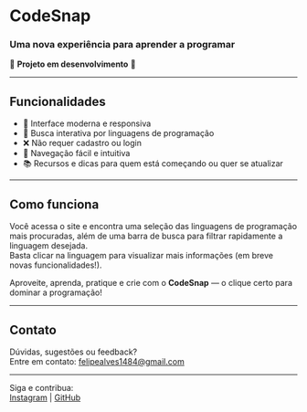 # CodeSnap

### Uma nova experiência para aprender a programar

🚧 **Projeto em desenvolvimento** 🚧

---

## Funcionalidades

- 🚀 Interface moderna e responsiva
- 🔎 Busca interativa por linguagens de programação
- ❌ Não requer cadastro ou login
- 🔄 Navegação fácil e intuitiva
- 📚 Recursos e dicas para quem está começando ou quer se atualizar

---

## Como funciona

Você acessa o site e encontra uma seleção das linguagens de programação mais procuradas, além de uma barra de busca para filtrar rapidamente a linguagem desejada.  
Basta clicar na linguagem para visualizar mais informações (em breve novas funcionalidades!).

Aproveite, aprenda, pratique e crie com o **CodeSnap** — o clique certo para dominar a programação!

---

## Contato

Dúvidas, sugestões ou feedback?  
Entre em contato: [felipealves1484@gmail.com](mailto:felipealves1484@gmail.com)

---

Siga e contribua:  
[Instagram](https://www.instagram.com/itz._felipe1/) | [GitHub](https://github.com/felipeassisdev)